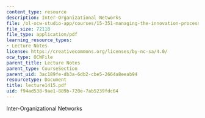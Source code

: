 ```yaml
---
content_type: resource
description: Inter-Organizational Networks
file: /ol-ocw-studio-app/courses/15-351-managing-the-innovation-process-fall-2002/f94ad5389ae1889b720e7ab5239fdc64_lecture1415.pdf
file_size: 72118
file_type: application/pdf
learning_resource_types:
- Lecture Notes
license: https://creativecommons.org/licenses/by-nc-sa/4.0/
ocw_type: OCWFile
parent_title: Lecture Notes
parent_type: CourseSection
parent_uid: 3ac189fe-db3a-6db2-cbe5-2664a8eeab94
resourcetype: Document
title: lecture1415.pdf
uid: f94ad538-9ae1-889b-720e-7ab5239fdc64
---
```

Inter-Organizational Networks